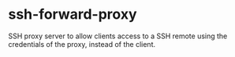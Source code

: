 # ssh-forward-proxy
SSH proxy server to allow clients access to a SSH remote using the credentials of the proxy, instead of the client.
